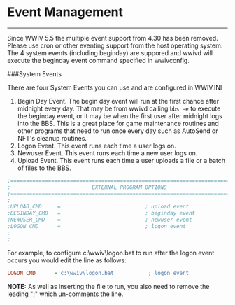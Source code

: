 # Event Management
***

Since WWIV 5.5 the multiple event support from 4.30 has been removed.  Please
use cron or other eventing support from the host operating system.  The 4 system
events (including beginday) are suppored and wwivd will execute the beginday
event command specified in wwivconfig.

###System Events

There are four System Events you can use and are configured in WWIV.INI

1. Begin Day Event.  The begin day event will run at the first chance
after midnight every day.  That may be from wwivd calling ```bbs -e```
to execute the beginday event, or it may be when the first user after
midnight logs into the BBS. This is a great place for game maintenance
routines and other programs that need to run once every day such as
AutoSend or NFT's cleanup routines.
2. Logon Event. This event runs each time a user logs on.
3. Newuser Event. This event runs each time a new user logs on.
4. Upload Event.  This event runs each time a user uploads a
file or a batch of files to the BBS.

```INI
;=============================================================================
;                          EXTERNAL PROGRAM OPTIONS
;=============================================================================
;
;UPLOAD_CMD     =                           ; upload event
;BEGINDAY_CMD   =                           ; beginday event
;NEWUSER_CMD    =                           ; newuser event
;LOGON_CMD      =                           ; logon event
;
;
```

For example, to configure c:\wwiv\logon.bat to run after the logon event occurs you would edit the line as follows:
```INI
LOGON_CMD      = c:\wwiv\logon.bat           ; logon event
```
**NOTE:** As well as inserting the file to run, you also need to remove the leading ";" which un-comments the line.
